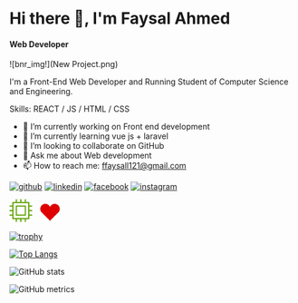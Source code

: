 # Hi there 👋, I'm Faysal Ahmed
#### Web Developer
![bnr_img!](New Project.png)

I'm a Front-End Web Developer and Running Student of Computer Science and Engineering.

Skills:  REACT / JS / HTML / CSS

- 🔭 I’m currently working on Front end development 
- 🌱 I’m currently learning vue js + laravel 
- 👯 I’m looking to collaborate on GitHub 
- 💬 Ask me about Web development 
- 📫 How to reach me: ffaysall121@gmail.com 


[<img src='https://cdn.jsdelivr.net/npm/simple-icons@3.0.1/icons/github.svg' alt='github' height='40'>](https://github.com/ffaysall121)  [<img src='https://cdn.jsdelivr.net/npm/simple-icons@3.0.1/icons/linkedin.svg' alt='linkedin' height='40'>](https://www.linkedin.com/in/ffaysall121/)  [<img src='https://cdn.jsdelivr.net/npm/simple-icons@3.0.1/icons/facebook.svg' alt='facebook' height='40'>](https://www.facebook.com/ffaysall121)  [<img src='https://cdn.jsdelivr.net/npm/simple-icons@3.0.1/icons/instagram.svg' alt='instagram' height='40'>](https://www.instagram.com/ffaysall121/)  

<a href='https://docs.github.com/en/developers'><img src='https://raw.githubusercontent.com/acervenky/animated-github-badges/master/assets/devbadge.gif' width='40' height='40'></a> <a href='https://docs.github.com/en/github/supporting-the-open-source-community-with-github-sponsors'><img src='https://raw.githubusercontent.com/acervenky/animated-github-badges/master/assets/sponsorbadge.gif' width='35' height='35'></a> 

[![trophy](https://github-profile-trophy.vercel.app/?username=ffaysall121)](https://github.com/ryo-ma/github-profile-trophy)

[![Top Langs](https://github-readme-stats.vercel.app/api/top-langs/?username=ffaysall121)](https://github.com/anuraghazra/github-readme-stats)

![GitHub stats](https://github-readme-stats.vercel.app/api?username=ffaysall121&show_icons=true)  

![GitHub metrics](https://metrics.lecoq.io/ffaysall121)  

